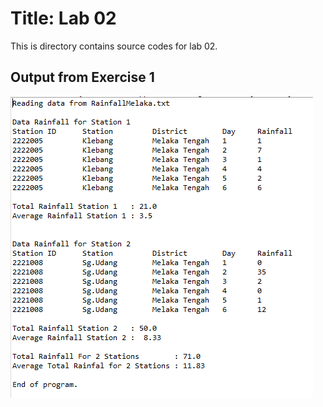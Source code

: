 # Title: Lab 02

This is directory contains source codes for lab 02.

## Output from Exercise 1

![image](https://github.com/nurul415/dadrepository/blob/main/iostreamdemo/lab03_exercise4/images/L03E4.PNG)
